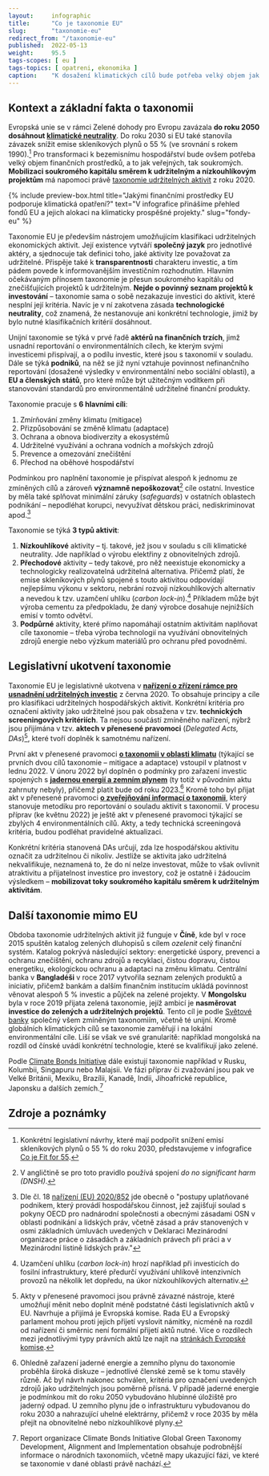 ```yaml
---
layout:     infographic
title:      "Co je taxonomie EU"
slug:       "taxonomie-eu"
redirect_from: "/taxonomie-eu"
published:  2022-05-13
weight:     95.5
tags-scopes: [ eu ]
tags-topics: [ opatreni, ekonomika ]
caption:    "K dosažení klimatických cílů bude potřeba velký objem jak veřejného, tak soukromého kapitálu. V rámci Evropské unie by mobilizaci soukromého kapitálu měla napomoci právě taxonomie, neboť přináší klasifikaci udržitelných a klimatu prospěšných aktivit."
---
```


## Kontext a základní fakta o taxonomii

Evropská unie se v rámci Zelené dohody pro Evropu zavázala **do roku 2050 dosáhnout [klimatické neutrality](https://faktaoklimatu.cz/explainery/uhlikova-neutralita?q=uhl%C3%ADkov%C3%A1)**. Do roku 2030 si EU také stanovila závazek snížit emise skleníkových plynů o 55 % (ve srovnání s rokem 1990).[^fit-for-55] Pro transformaci k bezemisnímu hospodářství bude ovšem potřeba velký objem finančních prostředků, a to jak veřejných, tak soukromých. **Mobilizaci soukromého kapitálu směrem k udržitelným a nízkouhlíkovým projektům** má napomoci právě [taxonomie udržitelných aktivit](https://ec.europa.eu/info/business-economy-euro/banking-and-finance/sustainable-finance/eu-taxonomy-sustainable-activities_en) z roku 2020.

{% include preview-box.html
    title="Jakými finančními prostředky EU podporuje klimatická opatření?"
    text="V infografice přinášíme přehled fondů EU a jejich alokaci na klimaticky prospěšné projekty."
    slug="fondy-eu"
%}

Taxonomie EU je především nástrojem umožňujícím klasifikaci udržitelných ekonomických aktivit. Její existence vytváří **společný jazyk** pro jednotlivé aktéry, a sjednocuje tak definici toho, jaké aktivity lze považovat za udržitelné. Přispěje také k **transparentnosti** charakteru investic, a tím pádem povede k informovanějším investičním rozhodnutím. Hlavním očekávaným přínosem taxonomie je přesun soukromého kapitálu od znečišťujících projektů k udržitelným. **Nejde o povinný seznam projektů k investování** – taxonomie sama o sobě nezakazuje investici do aktivit, které nesplní její kritéria. Navíc je v ní zakotvena zásada **technologické neutrality**, což znamená, že nestanovuje ani konkrétní technologie, jimiž by bylo nutné klasifikačních kritérií dosáhnout.

Unijní taxonomie se týká v prvé řadě **aktérů na finančních trzích**, jimž usnadní reportování o environmentálních cílech, ke kterým svými investicemi přispívají, a o podílu investic, které jsou s taxonomií v souladu. Dále se týká **podniků**, na něž se již nyní vztahuje povinnost nefinančního reportování (dosažené výsledky v environmentální nebo sociální oblasti), a **EU a členských států**, pro které může být užitečným vodítkem při stanovování standardů pro environmentálně udržitelné finanční produkty.

Taxonomie pracuje s **6 hlavními cíli**:

1. Zmírňování změny klimatu (<glossary id="mitigace">mitigace</glossary>)
2. Přizpůsobování se změně klimatu (<glossary id="adaptace">adaptace</glossary>)
3. Ochrana a obnova biodiverzity a ekosystémů
4. Udržitelné využívání a ochrana vodních a mořských zdrojů
5. Prevence a omezování znečištění
6. Přechod na oběhové hospodářství

Podmínkou pro naplnění taxonomie je přispívat alespoň k jednomu ze zmíněných cílů a zároveň **významně nepoškozovat**[^dnsh] cíle ostatní. Investice by měla také splňovat minimální záruky (*safeguards*) v ostatních oblastech podnikání – nepodléhat korupci, nevyužívat dětskou práci, nediskriminovat apod.[^safeguards]

Taxonomie se týká **3 typů aktivit**:

1. **Nízkouhlíkové** aktivity – tj. takové, jež jsou v souladu s cíli klimatické neutrality. Jde například o výrobu elektřiny z obnovitelných zdrojů.
2. **Přechodové** aktivity – tedy takové, pro něž neexistuje ekonomicky a technologicky realizovatelná udržitelná alternativa. Přičemž platí, že emise skleníkových plynů spojené s touto aktivitou odpovídají nejlepšímu výkonu v sektoru, nebrání rozvoji nízkouhlíkových alternativ a nevedou k tzv. uzamčení uhlíku (*carbon lock-in*).[^carbon-lock-in] Příkladem může být výroba cementu za předpokladu, že daný výrobce dosahuje nejnižších emisí v tomto odvětví.
3. **Podpůrné** aktivity, které přímo napomáhají ostatním aktivitám naplňovat cíle taxonomie – třeba výroba technologií na využívání obnovitelných zdrojů energie nebo výzkum materiálů pro ochranu před povodněmi.

## Legislativní ukotvení taxonomie

Taxonomie EU je legislativně ukotvena v **[nařízení o zřízení rámce pro usnadnění udržitelných investic](https://eur-lex.europa.eu/legal-content/cs/TXT/?uri=CELEX:32020R0852)** z června 2020. To obsahuje principy a cíle pro klasifikaci udržitelných hospodářských aktivit. Konkrétní kritéria pro označení aktivity jako udržitelné jsou pak obsažena v tzv. **technických screeningových kritériích**. Ta nejsou součástí zmíněného nařízení, nýbrž jsou přijímána v tzv. **aktech v přenesené pravomoci** (*Delegated Acts, DAs*)[^das], které tvoří doplněk k samotnému nařízení.

První akt v přenesené pravomoci **[o taxonomii v oblasti klimatu](https://eur-lex.europa.eu/legal-content/cs/TXT/?uri=CELEX%3A32021R2139)** (týkající se prvních dvou cílů taxonomie – mitigace a adaptace) vstoupil v platnost v lednu 2022. V únoru 2022 byl doplněn o podmínky pro zařazení investic spojených s **[jadernou energií a zemním plynem](https://eur-lex.europa.eu/legal-content/cs/TXT/?uri=PI_COM%3AC(2022)631&qid=1647359214328)** (ty totiž v původním aktu zahrnuty nebyly), přičemž platit bude od roku 2023.[^jadro-plyn] Kromě toho byl přijat akt v přenesené pravomoci **[o zveřejňování informací o taxonomii](https://eur-lex.europa.eu/legal-content/CS/TXT/HTML/?uri=CELEX:32021R2178&from=cs)**, který stanovuje metodiku pro reportování o souladu aktivit s taxonomií. V procesu příprav (ke květnu 2022) je ještě akt v přenesené pravomoci týkající se zbylých 4 environmentálních cílů. Akty, a tedy technická screeningová kritéria, budou podléhat pravidelné aktualizaci.

Konkrétní kritéria stanovená DAs určují, zda lze hospodářskou aktivitu označit za udržitelnou či nikoliv. Jestliže se aktivita jako udržitelná nekvalifikuje, neznamená to, že do ní nelze investovat, může to však ovlivnit atraktivitu a přijatelnost investice pro investory, což je ostatně i žádoucím výsledkem – **mobilizovat toky soukromého kapitálu směrem k udržitelným aktivitám**.

## Další taxonomie mimo EU

Obdoba taxonomie udržitelných aktivit již funguje v **Číně**, kde byl v roce 2015 spuštěn katalog zelených dluhopisů s cílem *ozelenit* celý finanční systém. Katalog pokrývá následující sektory: energetické úspory, prevenci a ochranu znečištění, ochranu zdrojů a recyklaci, čistou dopravu, čistou energetiku, ekologickou ochranu a adaptaci na změnu klimatu. Centrální banka v **Bangladéši** v roce 2017 vytvořila seznam zelených produktů a iniciativ, přičemž bankám a dalším finančním institucím ukládá povinnost věnovat alespoň 5 % investic a půjček na zelené projekty. V **Mongolsku** byla v roce 2019 přijata zelená taxonomie, jejíž ambicí je **nasměrovat investice do zelených a udržitelných projektů**. Tento cíl je podle [Světové banky](https://documents.worldbank.org/en/publication/documents-reports/documentdetail/953011593410423487/developing-a-national-green-taxonomy-a-world-bank-guide) společný všem zmíněným taxonomiím, včetně té unijní. Kromě globálních klimatických cílů se taxonomie zaměřují i na lokální environmentální cíle. Liší se však ve své granularitě: například mongolská na rozdíl od čínské uvádí konkrétní technologie, které se kvalifikují jako zelené.

Podle [Climate Bonds Initiative](https://www.climatebonds.net/resources/reports/global-green-taxonomy-development-alignment-and-implementation) dále existují taxonomie například v Rusku, Kolumbii, Singapuru nebo Malajsii. Ve fázi příprav či zvažování jsou pak ve Velké Británii, Mexiku, Brazílii, Kanadě, Indii, Jihoafrické republice, Japonsku a dalších zemích.[^cbi]

## Zdroje a poznámky

[^fit-for-55]: Konkrétní legislativní návrhy, které mají podpořit snížení emisí skleníkových plynů o 55 % do roku 2030, představujeme v infografice [Co je Fit for 55](https://faktaoklimatu.cz/infografiky/fit-for-55).
[^dnsh]: V angličtině se pro toto pravidlo používá spojení *do no significant harm (DNSH)*.
[^safeguards]: Dle čl. 18 [nařízení (EU) 2020/852](https://eur-lex.europa.eu/legal-content/cs/TXT/?uri=CELEX:32020R0852) jde obecně o "postupy uplatňované podnikem, který provádí hospodářskou činnost, jež zajišťují soulad s pokyny OECD pro nadnárodní společnosti a obecnými zásadami OSN v oblasti podnikání a lidských práv, včetně zásad a práv stanovených v osmi základních úmluvách uvedených v Deklaraci Mezinárodní organizace práce o zásadách a základních právech při práci a v Mezinárodní listině lidských práv."
[^carbon-lock-in]: Uzamčení uhlíku (*carbon lock-in*) hrozí například při investicích do fosilní infrastruktury, které předurčí využívání uhlíkově intenzivních provozů na několik let dopředu, na úkor nízkouhlíkových alternativ.
[^das]: Akty v přenesené pravomoci jsou právně závazné nástroje, které umožňují měnit nebo doplnit méně podstatné části legislativních aktů v EU. Navrhuje a přijímá je Evropská komise. Rada EU a Evropský parlament mohou proti jejich přijetí vyslovit námitky, nicméně na rozdíl od nařízení či směrnic není formální přijetí aktů nutné. Více o rozdílech mezi jednotlivými typy právních aktů lze najít na [stránkách Evropské komise](https://ec.europa.eu/info/law/law-making-process/types-eu-law_cs).
[^jadro-plyn]: Ohledně zařazení jaderné energie a zemního plynu do taxonomie proběhla široká diskuze – jednotlivé členské země se k tomu stavěly různě. Ač byl návrh nakonec schválen, kritéria pro označení uvedených zdrojů jako udržitelných jsou poměrně přísná. V případě jaderné energie je podmínkou mít do roku 2050 vybudováno hlubinné úložiště pro jaderný odpad. U zemního plynu jde o infrastrukturu vybudovanou do roku 2030 a nahrazující uhelné elektrárny, přičemž v roce 2035 by měla přejít na obnovitelné nebo nízkouhlíkové plyny.
[^cbi]: Report organizace Climate Bonds Initiative Global Green Taxonomy Development, Alignment and Implementation obsahuje podrobnější informace o národních taxonomiích, včetně mapy ukazující fázi, ve které se taxonomie v dané oblasti právě nachází.
